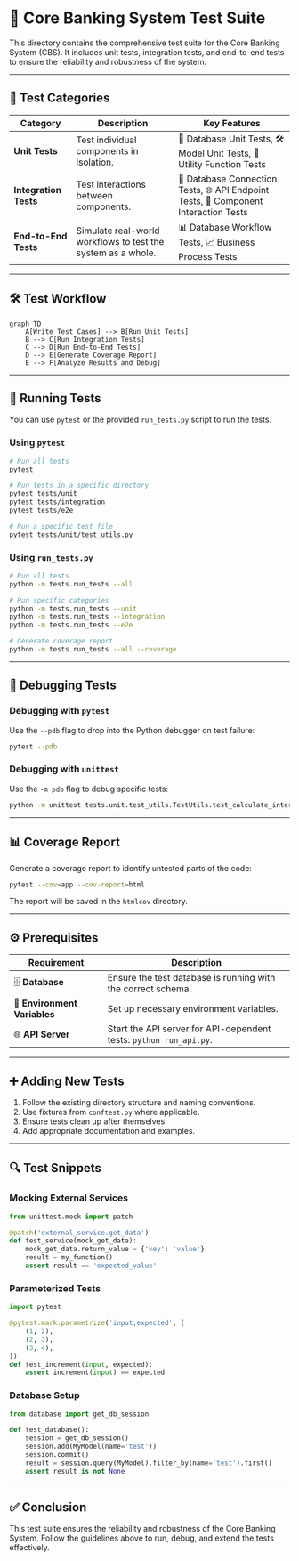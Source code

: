 # 🏦 Core Banking System Test Suite

This directory contains the comprehensive test suite for the Core Banking System (CBS). It includes unit tests, integration tests, and end-to-end tests to ensure the reliability and robustness of the system.

---

## 🧪 Test Categories

| **Category**       | **Description**                                                                 | **Key Features**                                                                 |
|---------------------|---------------------------------------------------------------------------------|----------------------------------------------------------------------------------|
| **Unit Tests**      | Test individual components in isolation.                                        | 📂 Database Unit Tests, 🛠️ Model Unit Tests, 🔧 Utility Function Tests           |
| **Integration Tests** | Test interactions between components.                                           | 🔗 Database Connection Tests, 🌐 API Endpoint Tests, 🤝 Component Interaction Tests |
| **End-to-End Tests** | Simulate real-world workflows to test the system as a whole.                   | 📊 Database Workflow Tests, 📈 Business Process Tests                            |

---

## 🛠️ Test Workflow

```mermaid
graph TD
    A[Write Test Cases] --> B[Run Unit Tests]
    B --> C[Run Integration Tests]
    C --> D[Run End-to-End Tests]
    D --> E[Generate Coverage Report]
    E --> F[Analyze Results and Debug]
```

---

## 🚀 Running Tests

You can use `pytest` or the provided `run_tests.py` script to run the tests.

### Using `pytest`
```bash
# Run all tests
pytest

# Run tests in a specific directory
pytest tests/unit
pytest tests/integration
pytest tests/e2e

# Run a specific test file
pytest tests/unit/test_utils.py
```

### Using `run_tests.py`
```bash
# Run all tests
python -m tests.run_tests --all

# Run specific categories
python -m tests.run_tests --unit
python -m tests.run_tests --integration
python -m tests.run_tests --e2e

# Generate coverage report
python -m tests.run_tests --all --coverage
```

---

## 🐞 Debugging Tests

### Debugging with `pytest`
Use the `--pdb` flag to drop into the Python debugger on test failure:
```bash
pytest --pdb
```

### Debugging with `unittest`
Use the `-m pdb` flag to debug specific tests:
```bash
python -m unittest tests.unit.test_utils.TestUtils.test_calculate_interest -m pdb
```

---

## 📊 Coverage Report

Generate a coverage report to identify untested parts of the code:
```bash
pytest --cov=app --cov-report=html
```
The report will be saved in the `htmlcov` directory.

---

## ⚙️ Prerequisites

| **Requirement**       | **Description**                                                                 |
|------------------------|---------------------------------------------------------------------------------|
| 🗄️ **Database**        | Ensure the test database is running with the correct schema.                   |
| 🔑 **Environment Variables** | Set up necessary environment variables.                                      |
| 🌐 **API Server**      | Start the API server for API-dependent tests: `python run_api.py`.             |

---

## ➕ Adding New Tests

1. Follow the existing directory structure and naming conventions.
2. Use fixtures from `conftest.py` where applicable.
3. Ensure tests clean up after themselves.
4. Add appropriate documentation and examples.

---

## 🔍 Test Snippets

### Mocking External Services
```python
from unittest.mock import patch

@patch('external_service.get_data')
def test_service(mock_get_data):
    mock_get_data.return_value = {'key': 'value'}
    result = my_function()
    assert result == 'expected_value'
```

### Parameterized Tests
```python
import pytest

@pytest.mark.parametrize('input,expected', [
    (1, 2),
    (2, 3),
    (3, 4),
])
def test_increment(input, expected):
    assert increment(input) == expected
```

### Database Setup
```python
from database import get_db_session

def test_database():
    session = get_db_session()
    session.add(MyModel(name='test'))
    session.commit()
    result = session.query(MyModel).filter_by(name='test').first()
    assert result is not None
```

---

## ✅ Conclusion

This test suite ensures the reliability and robustness of the Core Banking System. Follow the guidelines above to run, debug, and extend the tests effectively.

